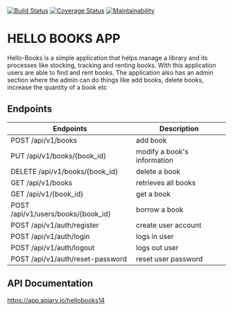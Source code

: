 [![Build Status](https://travis-ci.org/Nerldy/hello_books_REST_API.svg?branch=master)](https://travis-ci.org/Nerldy/hello_books_REST_API)
[![Coverage Status](https://coveralls.io/repos/github/Nerldy/hello_books_REST_API/badge.svg?branch=master)](https://coveralls.io/github/Nerldy/hello_books_REST_API?branch=master)
[![Maintainability](https://api.codeclimate.com/v1/badges/87e75c4187bfa5f7212f/maintainability)](https://codeclimate.com/github/Nerldy/hello_books_REST_API/maintainability)

# HELLO BOOKS APP
Hello-Books is a simple application that helps manage a library and its processes like stocking, tracking and renting books. With this application users are able to find and rent books. The application also has an admin section where the admin can do things like add books, delete books, increase the quantity of a book etc

## Endpoints

| Endpoints                          	| Description                 	|
|------------------------------------	|-----------------------------	|
| POST /api/v1/books                 	| add book                    	|
| PUT /api/v1/books/{book_id}        	| modify a book's information 	|
| DELETE /api/v1/books/{book_id}     	| delete a book               	|
| GET /api/v1/books                  	| retrieves all books         	|
| GET /api/v1/{book_id}              	| get a book                  	|
| POST /api/v1/users/books/{book_id} 	| borrow a book               	|
| POST /api/v1/auth/register         	| create user account         	|
| POST /api/v1/auth/login            	| logs in user                	|
| POST /api/v1/auth/logout           	| logs out user               	|
| POST /api/v1/auth/reset-password   	| reset user password         	|

## API Documentation

https://app.apiary.io/hellobooks14
